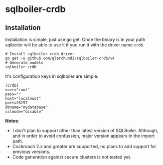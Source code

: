 # sqlboiler-crdb

## Installation

Installation is simple, just use go get. Once the binary is in your path sqlboiler will be able to use it if you run it with the driver name `crdb`.
```
# Install sqlboiler crdb driver
go get -u github.com/glerchundi/sqlboiler-crdb/v4
# Generate models
sqlboiler crdb
```
It's configuration keys in sqlboiler are simple:
```
[crdb]
user="root"
pass=""
host="localhost"
port=26257
dbname="mydatabase"
sslmode="disable"
```

**Notes**:
* I don't plan to support other than latest version of SQLBoiler.
Although, and in order to avoid confussion, major version appears in the import path.
* Cockroach 2.x and greater are supported, no plans to add support for previous versions.
* Code generation against secure clusters is not tested yet.
